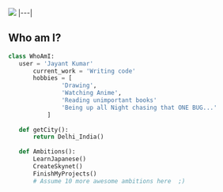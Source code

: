 <img src="https://github.com/Anmol-Baranwal/Cool-GIFs-For-GitHub/assets/74038190/d48893bd-0757-481c-8d7e-ba3e163feae7" ></img>
|---|
<!--<img src="https://github.com/Anmol-Baranwal/Cool-GIFs-For-GitHub/assets/74038190/9be4d344-6782-461a-b5a6-32a07bf7b34e" height="200" width="900" alt="animated hello">--->

 ## Who am I?
 ```python
 class WhoAmI:
 	user = 'Jayant Kumar'
		current_work = 'Writing code'
		hobbies = [
				'Drawing',
				'Watching Anime',
				'Reading unimportant books'
				'Being up all Night chasing that ONE BUG...'
			]
	
	def getCity():
		return Delhi_India()
	
	def Ambitions():
		LearnJapanese()
		CreateSkynet()
		FinishMyProjects()
		# Assume 10 more awesome ambitions here  ;)
	
 ```

<!--
## 
- I’m currently learning ...Kotlin🤠.
- You can grill me on...Javascript/ReactJs/Nodejs.
- I love Nerding about Stuff so do connect if you are into it 😉.
- ⚡ Fun fact: ...I watch anime.
--->

<!--![octocat-1732700370803](https://github.com/user-attachments/assets/3511100f-136c-4235-a850-f14884aff30a)
<!--
**ryuk-jayant/ryuk-jayant** is a ✨ _special_ ✨ repository because its `README.md` (this file) appears on your GitHub profile.


Here are some ideas to get you started:

- 🔭 I’m currently working on ...
- 🌱 I’m currently learning ...
- 👯 I’m looking to collaborate on ...
- 🤔 I’m looking for help with ...
- 💬 Ask me about ...
- 📫 How to reach me: ...
- 😄 Pronouns: ...
- ⚡ Fun fact: ...
-->
